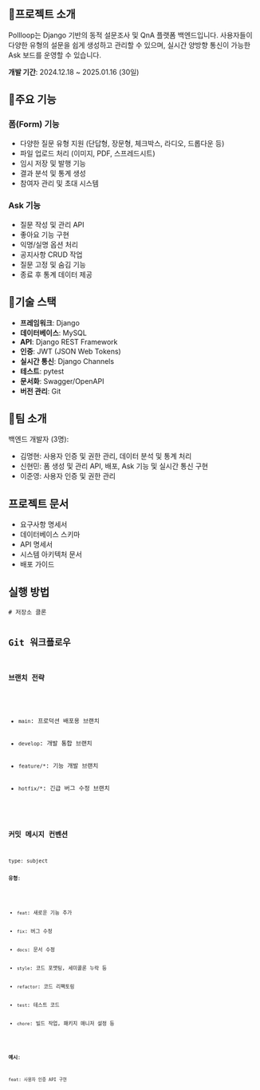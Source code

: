 <h2>💁프로젝트 소개</h2>
<p>Pollloop는 Django 기반의 동적 설문조사 및 QnA 플랫폼 백엔드입니다. 사용자들이 다양한 유형의 설문을 쉽게 생성하고 관리할 수 있으며, 실시간 양방향 통신이 가능한 Ask 보드를 운영할 수 있습니다.</p>
<p><strong>개발 기간</strong>: 2024.12.18 ~ 2025.01.16 (30일)</p>

<h2>🚀주요 기능</h2>
<h3>폼(Form) 기능</h3>
<ul>
    <li>다양한 질문 유형 지원 (단답형, 장문형, 체크박스, 라디오, 드롭다운 등)</li>
    <li>파일 업로드 처리 (이미지, PDF, 스프레드시트)</li>
    <li>임시 저장 및 발행 기능</li>
    <li>결과 분석 및 통계 생성</li>
    <li>참여자 관리 및 초대 시스템</li>
</ul>

<h3>Ask 기능</h3>
<ul>
    <li>질문 작성 및 관리 API</li>
    <li>좋아요 기능 구현</li>
    <li>익명/실명 옵션 처리</li>
    <li>공지사항 CRUD 작업</li>
    <li>질문 고정 및 숨김 기능</li>
    <li>종료 후 통계 데이터 제공</li>
</ul>

<h2>🤖기술 스택</h2>
<ul>
    <li><strong>프레임워크</strong>: Django</li>
    <li><strong>데이터베이스</strong>: MySQL</li>
    <li><strong>API</strong>: Django REST Framework</li>
    <li><strong>인증</strong>: JWT (JSON Web Tokens)</li>
    <li><strong>실시간 통신</strong>: Django Channels</li>
    <li><strong>테스트</strong>: pytest</li>
    <li><strong>문서화</strong>: Swagger/OpenAPI</li>
    <li><strong>버전 관리</strong>: Git</li>
</ul>

<h2>💼팀 소개</h2>
<p>백엔드 개발자 (3명):</p>
<ul>
    <li>김명현: 사용자 인증 및 권한 관리, 데이터 분석 및 통계 처리</li>
    <li>신현민: 폼 생성 및 관리 API, 배포, Ask 기능 및 실시간 통신 구현</li>
    <li>이준영: 사용자 인증 및 권한 관리</li>
</ul>

<h2>프로젝트 문서</h2>
<ul>
    <li>요구사항 명세서</li>
    <li>데이터베이스 스키마</li>
    <li>API 명세서</li>
    <li>시스템 아키텍처 문서</li>
    <li>배포 가이드</li>
</ul>

<h2>실행 방법</h2>
<pre><code># 저장소 클론

<h2>Git 워크플로우</h2>
<h3>브랜치 전략</h3>
<ul>
    <li><code>main</code>: 프로덕션 배포용 브랜치</li>
    <li><code>develop</code>: 개발 통합 브랜치</li>
    <li><code>feature/*</code>: 기능 개발 브랜치</li>
    <li><code>hotfix/*</code>: 긴급 버그 수정 브랜치</li>
</ul>

<h3>커밋 메시지 컨벤션</h3>
<pre><code>type: subject

<p><strong>유형</strong>:</p>
<ul>
    <li><code>feat</code>: 새로운 기능 추가</li>
    <li><code>fix</code>: 버그 수정</li>
    <li><code>docs</code>: 문서 수정</li>
    <li><code>style</code>: 코드 포맷팅, 세미콜론 누락 등</li>
    <li><code>refactor</code>: 코드 리팩토링</li>
    <li><code>test</code>: 테스트 코드</li>
    <li><code>chore</code>: 빌드 작업, 패키지 매니저 설정 등</li>
</ul>

<p><strong>예시</strong>:</p>
<pre><code>feat: 사용자 인증 API 구현
